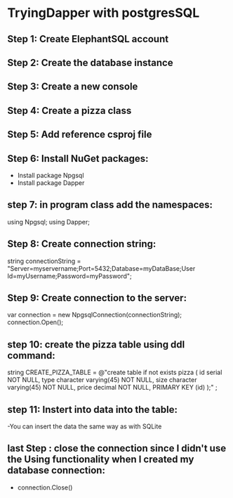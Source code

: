 # TryingDapper with postgresSQL
## Step 1: Create ElephantSQL account 
## Step 2: Create the database instance 
## Step 3: Create a new console
## Step 4: Create a pizza class
## Step 5: Add reference csproj file

 <ItemGroup>
    <PackageReference Include="Npgsql" Version="6.0.6" />
    <PackageReference Include="Dapper" Version="2.0.123" />
  </ItemGroup>
  
## Step 6: Install NuGet packages:

- Install package Npgsql
- Install package Dapper

## step 7: in program class add the namespaces:

using Npgsql;
using Dapper;

## Step 8: Create connection string:

 string connectionString = "Server=myservername;Port=5432;Database=myDataBase;User Id=myUsername;Password=myPassword";

## Step 9: Create connection to the server:

var connection = new NpgsqlConnection(connectionString);
    connection.Open();
    
## step 10: create the pizza table using ddl command:

string CREATE_PIZZA_TABLE = @"create table if not exists pizza (
	id  serial NOT NULL,
	type  character varying(45) NOT NULL,
	size   character varying(45) NOT NULL,
	price  decimal NOT NULL,
    PRIMARY KEY (id) 
    );" ;
## step 11: Instert into data into the table:

-You can insert the data the same way as with SQLite

## last Step : close the connection since I didn't use the Using functionality  when I created my database connection:

- connection.Close()
